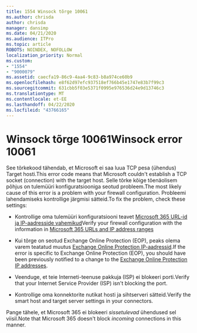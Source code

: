 ```yaml
---
title: 1554 Winsock tõrge 10061
ms.author: chrisda
author: chrisda
manager: dansimp
ms.date: 04/21/2020
ms.audience: ITPro
ms.topic: article
ROBOTS: NOINDEX, NOFOLLOW
localization_priority: Normal
ms.custom:
- "1554"
- "9000079"
ms.assetid: caecfa19-86c9-4aa4-9c83-b8a974ce60b9
ms.openlocfilehash: e8f62d97efc937518ef766b45e1747e83b7f99c3
ms.sourcegitcommit: 631cbb5f03e5371f0995e976536d24e9d13746c3
ms.translationtype: MT
ms.contentlocale: et-EE
ms.lasthandoff: 04/22/2020
ms.locfileid: "43766165"
---
```

# <a name="winsock-error-10061"></a><span data-ttu-id="82791-102">Winsock tõrge 10061</span><span class="sxs-lookup"><span data-stu-id="82791-102">Winsock error 10061</span></span>

<span data-ttu-id="82791-103">See tõrkekood tähendab, et Microsoft ei saa luua TCP pesa (ühendus) Target hosti.</span><span class="sxs-lookup"><span data-stu-id="82791-103">This error code means that Microsoft couldn't establish a TCP socket (connection) with the target host.</span></span> <span data-ttu-id="82791-104">Selle tõrke kõige tõenäolisem põhjus on tulemüüri konfiguratsiooniga seotud probleem.</span><span class="sxs-lookup"><span data-stu-id="82791-104">The most likely cause of this error is a problem with your firewall configuration.</span></span> <span data-ttu-id="82791-105">Probleemi lahendamiseks kontrollige järgmisi sätteid.</span><span class="sxs-lookup"><span data-stu-id="82791-105">To fix the problem, check these settings:</span></span>

- <span data-ttu-id="82791-106">Kontrollige oma tulemüüri konfiguratsiooni teavet [Microsoft 365 URL-id ja IP-aadresside vahemikud](https://docs.microsoft.com/office365/enterprise/urls-and-ip-address-ranges)</span><span class="sxs-lookup"><span data-stu-id="82791-106">Verify your firewall configuration with the information in [Microsoft 365 URLs and IP address ranges](https://docs.microsoft.com/office365/enterprise/urls-and-ip-address-ranges)</span></span>

- <span data-ttu-id="82791-107">Kui tõrge on seotud Exchange Online Protection (EOP), peaks olema varem teatatud muutus [Exchange Online Protection IP-aadressid](https://docs.microsoft.com/office365/SecurityCompliance/eop/exchange-online-protection-ip-addresses).</span><span class="sxs-lookup"><span data-stu-id="82791-107">If the error is specific to Exchange Online Protection (EOP), you should have been previously notified to a change to the [Exchange Online Protection IP addresses](https://docs.microsoft.com/office365/SecurityCompliance/eop/exchange-online-protection-ip-addresses).</span></span>

- <span data-ttu-id="82791-108">Veenduge, et teie Interneti-teenuse pakkuja (ISP) ei blokeeri porti.</span><span class="sxs-lookup"><span data-stu-id="82791-108">Verify that your Internet Service Provider (ISP) isn't blocking the port.</span></span>

- <span data-ttu-id="82791-109">Kontrollige oma konnektorite nutikat hosti ja sihtserveri sätteid.</span><span class="sxs-lookup"><span data-stu-id="82791-109">Verify the smart host and target server settings in your connectors.</span></span>

<span data-ttu-id="82791-110">Pange tähele, et Microsoft 365 ei blokeeri *sissetulevad* ühendused sel viisil.</span><span class="sxs-lookup"><span data-stu-id="82791-110">Note that Microsoft 365 doesn't block *incoming* connections in this manner.</span></span>
